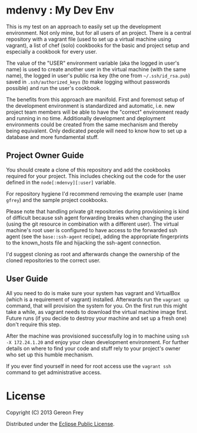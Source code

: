# mdenvy : My Dev Env

This is my test on an approach to easily set up the development
environment. Not only mine, but for all users of an project. There is
a central repository with a vagrant file (used to set up a virtual
machine using vagrant), a list of chef (solo) cookbooks for the basic
and project setup and especially a cookbook for every user.

The value of the "USER" environment variable (aka the logged in user's
name) is used to create another user in the virtual machine (with the
same name), the logged in user's public rsa key (the one from
`~/.ssh/id_rsa.pub`) saved in `.ssh/authorized_keys` (to make logging
without passwords possible) and run the user's cookbook.

The benefits from this approach are manifold. First and foremost setup
of the development environment is standardized and automatic, i.e. new
project team members will be able to have the "correct" environment
ready and running in no time. Additionally development and deployment
environments could be created from the same mechanism and thereby
being equivalent. Only dedicated people will need to know how to set
up a database and more fundamental stuff.


## Project Owner Guide

You should create a clone of this repository and add the cookbooks
required for your project. This includes checking out the code for the
user defined in the `node[:mdenvy][:user]` variable.

For repository hygiene I'd recommend removing the example user (name
`gfrey`) and the sample project cookbooks.

Please note that handling private git repositories during provisioning
is kind of difficult because ssh agent forwarding breaks when changing
the user (using the git resource in combination with a different
user). The virtual machine's root user is configured to have access to
the forwarded ssh agent (see the `base::ssh-agent` recipe), adding the
appropriate fingerprints to the known_hosts file and hijacking the
ssh-agent connection.

I'd suggest cloning as root and afterwards change the ownership of the
cloned repositories to the correct user.


## User Guide

All you need to do is make sure your system has vagrant and VirtualBox
(which is a requirement of vagrant) installed. Afterwards run the
`vagrant up` command, that will provision the system for you. On the
first run this might take a while, as vagrant needs to download the
virtual machine image first. Future runs (if you decide to destroy
your machine and set up a fresh one) don't require this step.

After the machine was provisioned successfully log in to machine using
`ssh -X 172.24.1.20` and enjoy your clean development environment. For
further details on where to find your code and stuff rely to your
project's owner who set up this humble mechanism.

If you ever find yourself in need for root access use the `vagrant
ssh` command to get administrative access.


# License

Copyright (C) 2013 Gereon Frey

Distributed under the [Eclipse Public License](http://www.eclipse.org/legal/epl-v10.html).
